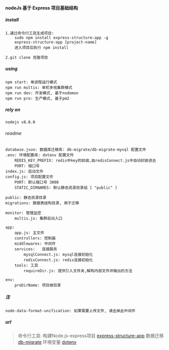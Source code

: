 #### nodeJs 基于 Express 项目基础结构

##### install

    1.通过命令行工具生成项目:
        sudo npm install express-structure-app -g
        express-structure-app [project-name]
        进入项目后执行 npm install

    2.git clone 克隆项目
    

##### using

    npm start: 单进程运行模式
    npm run multis: 单机多核集群模式
    npm run dev: 开发模式, 基于nodemon
    npm run pro: 生产模式, 基于pm2

##### rely on

    nodejs v8.0.0

###### readme

    database.json: 数据库迁移库: db-migrate/db-migrate-mysql 配置文件
    .env: 环境配置库: dotenv 配置文件
        REDIS_KEY_PREFIX: redis中key的前缀,由redisConnect.js中自动封装进去
        PORT: 端口号
    index.js: 启动文件
    config.js: 项目配置文件
        PORT: 默认端口号 3000
        STATIC_DIRNAMES: 默认静态资源目录组 [ "public" ]

    public: 静态资源目录
    migrations: 数据表结构目录, 用于迁移

    monitor: 管理监控 
        multis.js: 集群启动入口

    app: 
        app.js: 主文件
        controllers: 控制器
        middlewares: 中间件
        services:   连接服务
            mysqlConnect.js: mysql连接初始化
            redisConnect.js: redis连接初始化
        tools: 工具
            requireDir.js: 提供引入文件夹,解构内部文件并输出的方法

    env:
        proDirName: 项目根目录


##### 注
    node-data-format-unification: 如果需要上传文件, 请去掉此中间件

##### url
> 命令行工具: 构建Node.js-express项目 [express-structure-app](https://github.com/huoxuhuoxu/express-structure-app)
> 数据迁移 [db-migrate](https://db-migrate.readthedocs.io/en/latest/API/SQL/)
> 环境变量 [dotenv](https://github.com/motdotla/dotenv)       
